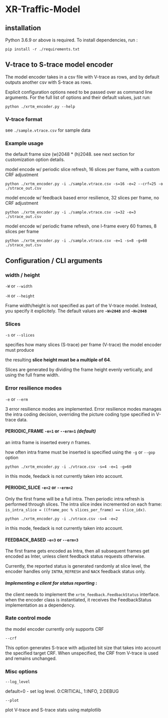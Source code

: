 # XR-Traffic-Model

## installation

Python 3.6.9 or above is required. To install dependencies, run :
```
pip install -r ./requirements.txt
```

## V-trace to S-trace model encoder

The model encoder takes in a csv file with V-trace as rows, and by default outputs another csv with S-trace as rows.

Explicit configuration options need to be passed over as command line arguments. For the full list of options and their default values, just run:
```
python ./xrtm_encoder.py --help
```

### V-trace format

see `./sample.vtrace.csv` for sample data

### Example usage

the default frame size (w)2048 * (h)2048. see next section for customization option details.

model encode w/ periodic slice refresh, 16 slices per frame, with a custom CRF adjustment
```
python ./xrtm_encoder.py -i ./sample.vtrace.csv -s=16 -e=2 --crf=25 -o ./strace_out.csv
```

model encode w/ feedback based error resilience, 32 slices per frame, no CRF adjustment
```
python ./xrtm_encoder.py -i ./sample.vtrace.csv -s=32 -e=3 ./strace_out.csv
```

model encode w/ periodic frame refresh, one I-frame every 60 frames, 8 slices per frame 
```
python ./xrtm_encoder.py -i ./sample.vtrace.csv -e=1 -s=8 -g=60 ./strace_out.csv
```


## Configuration / CLI arguments

### width / height 

`-W` or `--width`

`-H` or `--height`

Frame width/height is not specified as part of the V-trace model. Instead, you specify it explicitely. 
The default values are **`-W=2048`** and **`-H=2048`**


### Slices

`-s` or `--slices`

specifies how many slices (S-trace) per frame (V-trace) the model encoder must produce


the resulting **slice height must be a multiple of 64**. 

Slices are generated by dividing the frame height evenly vertically, and using the full frame width.


### **Error resilience modes**

`-e` or `--erm`

3 error resilience modes are implemented.
Error resilience modes manages the intra coding decision, overriding the picture coding type specified in V-trace data.


#### **PERIODIC_FRAME** `-e=1` or `--erm=1` *(default)* 

an intra frame is inserted every *n* frames.

how often intra frame must be inserted is specified using the `-g` or `--gop` option

```
python ./xrtm_encoder.py -i ./vtrace.csv -s=4 -e=1 -g=60
```

in this mode, feedack is not currently taken into account.


#### **PERIODIC_SLICE** `-e=2` or `--erm=2`

Only the first frame will be a full intra. Then periodic intra refresh is performed through slices. 
The intra slice index incremented on each frame: `is_intra_slice = ((frame_poc % slices_per_frame) == slice_idx)`.

```
python ./xrtm_encoder.py -i ./vtrace.csv -s=4 -e=2
```

in this mode, feedack is not currently taken into account.


#### **FEEDBACK_BASED** `-e=3` or `--erm=3`

The first frame gets encoded as Intra, then all subsequent frames get encoded as Inter, unless client feedback status requests otherwise.

Currently, the reported status is generated randomly at slice level, the encoder handles only `INTRA_REFRESH` and `NACK` feedback status only.

#### *Implementing a client for status reporting* :

the client needs to implement the `xrtm_feedback.FeedbackStatus` interface.
when the encoder class is instantiated, it receives the FeedbackStatus implementation as a dependency.


### **Rate control mode**

the model encoder currently only supports CRF

`--crf`

This option generates S-trace with adjusted bit size that takes into account the specified target CRF.
When unspecified, the CRF from V-trace is used and remains unchanged. 


### **Misc options**

`--log_level` 

default=0 - set log level. 0:CRITICAL, 1:INFO, 2:DEBUG


`--plot`

plot V-trace and S-trace stats using matplotlib